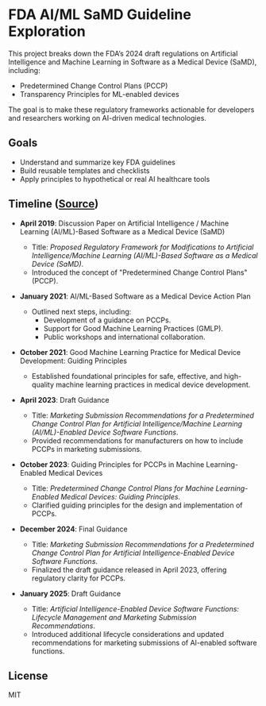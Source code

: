 # FDA AI/ML SaMD Guideline Exploration

This project breaks down the FDA’s 2024 draft regulations on Artificial Intelligence and Machine Learning in Software as a Medical Device (SaMD), including:

- Predetermined Change Control Plans (PCCP)
- Transparency Principles for ML-enabled devices

The goal is to make these regulatory frameworks actionable for developers and researchers working on AI-driven medical technologies.

## Goals

- Understand and summarize key FDA guidelines
- Build reusable templates and checklists
- Apply principles to hypothetical or real AI healthcare tools

## Timeline ([Source](https://www.fda.gov/medical-devices/software-medical-device-samd/artificial-intelligence-and-machine-learning-software-medical-device))

- **April 2019**: Discussion Paper on Artificial Intelligence / Machine Learning (AI/ML)-Based Software as a Medical Device (SaMD)
  - Title: *Proposed Regulatory Framework for Modifications to Artificial Intelligence/Machine Learning (AI/ML)-Based Software as a Medical Device (SaMD)*.
  - Introduced the concept of "Predetermined Change Control Plans" (PCCP).

- **January 2021**: AI/ML-Based Software as a Medical Device Action Plan
  - Outlined next steps, including:
    - Development of a guidance on PCCPs.
    - Support for Good Machine Learning Practices (GMLP).
    - Public workshops and international collaboration.

- **October 2021**: Good Machine Learning Practice for Medical Device Development: Guiding Principles
  - Established foundational principles for safe, effective, and high-quality machine learning practices in medical device development.

- **April 2023**: Draft Guidance
  - Title: *Marketing Submission Recommendations for a Predetermined Change Control Plan for Artificial Intelligence/Machine Learning (AI/ML)-Enabled Device Software Functions*.
  - Provided recommendations for manufacturers on how to include PCCPs in marketing submissions.

- **October 2023**: Guiding Principles for PCCPs in Machine Learning-Enabled Medical Devices
  - Title: *Predetermined Change Control Plans for Machine Learning-Enabled Medical Devices: Guiding Principles*.
  - Clarified guiding principles for the design and implementation of PCCPs.

- **December 2024**: Final Guidance
  - Title: *Marketing Submission Recommendations for a Predetermined Change Control Plan for Artificial Intelligence-Enabled Device Software Functions*.
  - Finalized the draft guidance released in April 2023, offering regulatory clarity for PCCPs.

- **January 2025**: Draft Guidance
  - Title: *Artificial Intelligence-Enabled Device Software Functions: Lifecycle Management and Marketing Submission Recommendations*.
  - Introduced additional lifecycle considerations and updated recommendations for marketing submissions of AI-enabled software functions.

## License

MIT
